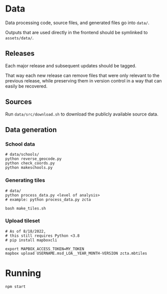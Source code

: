 # Data

Data processing code, source files, and generated files go into `data/`.

Outputs that are used directly in the frontend should be symlinked to `assets/data/`.

## Releases

Each major release and subsequent updates should be tagged.

That way each new release can remove files that were only relevant to the previous release, while preserving them in version control in a way that can easily be recovered.

## Sources

Run `data/src/download.sh` to download the publicly available source data.

## Data generation

### School data

```
# data/schools/
python reverse_geocode.py
python check_coords.py
python makeschools.py
```

### Generating tiles

```
# data/
python process_data.py <level of analysis>
# example: python process_data.py zcta

bash make_tiles.sh
```

### Upload tileset

```
# As of 8/18/2022,
# this still requires Python <3.8
# pip install mapboxcli

export MAPBOX_ACCESS_TOKEN=MY_TOKEN
mapbox upload USERNAME.msd_LOA__YEAR_MONTH-VERSION zcta.mbtiles
```

# Running

```
npm start
```
